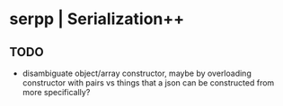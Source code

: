 # serpp | Serialization++

## TODO

* disambiguate object/array constructor, maybe by overloading constructor with pairs vs things that a json can be constructed from more specifically?
